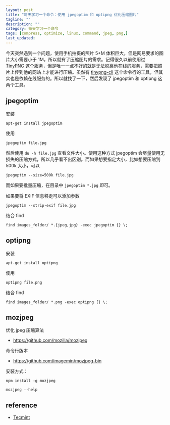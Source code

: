 ```yaml
---
layout: post
title: "每天学习一个命令：使用 jpegoptim 和 optipng 优化压缩图片"
tagline: ""
description: ""
category: 每天学习一个命令
tags: [compress, optimize, linux, command, jpeg, png,]
last_updated:
---
```


今天突然遇到一个问题，使用手机拍摄的照片 5+M 体积巨大，但是网易要求的图片大小需要小于 1M，所以就有了压缩图片的需求。记得很久以前使用过 [TinyPNG](https://tinypng.com/) 这个服务，但是唯一一点不好的就是无法脱离他在线的服务，需要把照片上传到他的网站上才能进行压缩。虽然有 [tinypng-cli](https://www.npmjs.com/package/tinypng-cli) 这个命令行的工具，但其实也是依赖在线服务的。所以就找了一下，然后发现了 jpegoptim 和 optipng 这两个工具。

## jpegoptim

安装

    apt-get install jpegoptim

使用

    jpegoptim file.jpg

然后使用 `du -h file.jpg` 查看文件大小。使用这种方式 jpegoptim 会尽量使用无损失的压缩方式，所以几乎看不出区别。而如果想要指定大小，比如想要压缩到 500k 大小，可以

    jpegoptim --size=500k file.jpg

而如果要批量压缩，在目录中 `jpegoptim *.jpg` 即可。

如果要将 EXIF 信息移走可以添加参数

    jpegoptim --strip-exif file.jpg

结合 find

    find images_folder/ *.{jpeg,jpg} -exec jpegoptim {} \;


## optipng
安装

    apt-get install optipng

使用

    optipng file.png

结合 find

    find images_folder/ *.png -exec optipng {} \;

## mozjpeg
优化 jpeg 压缩算法

- <https://github.com/mozilla/mozjpeg>

命令行版本

- <https://github.com/imagemin/mozjpeg-bin>

安装方式：

	npm install -g mozjpeg

	mozjpeg --help

## reference

- [Tecmint](https://gtk.pw/ayO4t)
